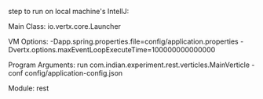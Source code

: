 step to run on local machine's IntellJ:

Main Class: io.vertx.core.Launcher

VM Options:  -Dapp.spring.properties.file=config/application.properties -Dvertx.options.maxEventLoopExecuteTime=100000000000000

Program Arguments: run com.indian.experiment.rest.verticles.MainVerticle -conf config/application-config.json

Module: rest